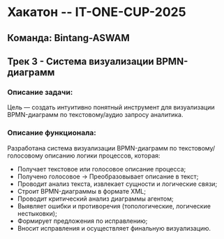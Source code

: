 # Хакатон -- IT-ONE-CUP-2025

<h2>Команда: Bintang-ASWAM</h2>
<h2>Трек 3 - Система визуализации BPMN-диаграмм</h2>

<h3>Описание задачи:</h3>
Цель — создать интуитивно понятный инструмент для визуализации BPMN-диаграмм по текстовому/аудио запросу аналитика.

<h3> Описание функционала: </h3>

Разработана система визуализации BPMN-диаграмм по текстовому/голосовому описанию логики процессов, которая:

- Получает текстовое или голосовое описание процесса;
- Получено голосовое -> Преобразовывает описание в текст;
- Проводит анализ текста, извлекает сущности и логические связи;
- Строит BPMN-диаграммы в формате XML;
- Проводит критический анализ диаграммы агентом;
- Выявляет ошибки и противоречия (топологические, логические нестыковки);
- Формирует предложения по исправлению;
- Вносит исправления и осуществляет финальную визуализацию.

